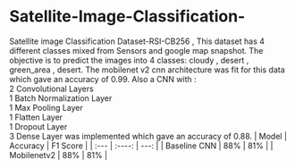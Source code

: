 # Satellite-Image-Classification-
Satellite image Classification Dataset-RSI-CB256 , This dataset has 4 different classes mixed from Sensors and google map snapshot.
The objective is to predict the images into 4 classes: cloudy , desert , green_area , desert.
The mobilenet v2 cnn architecture was fit for this data which gave an accuracy of 0.99.
Also a CNN with :
</br>
2 Convolutional Layers
</br>
1 Batch Normalization Layer
</br>
1 Max Pooling Layer
</br>
1 Flatten Layer
</br>
1 Dropout Layer
</br>
3 Dense Layer was implemented which gave an accuracy of 0.88.
| Model       | Accuracy    | F1 Score      |
| :---        |    :----:   |          ---: |
| Baseline CNN    | 88%        | 81%  |
| Mobilenetv2     | 88%      | 81% |
